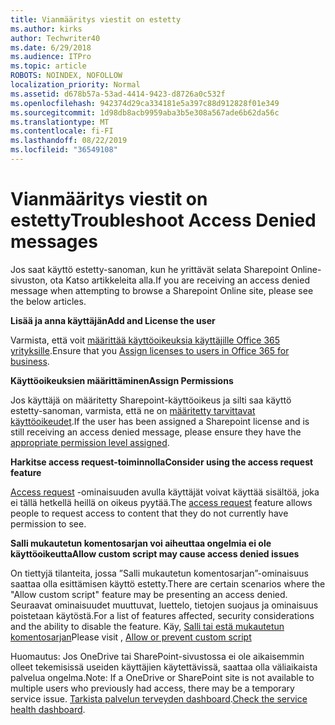 ```yaml
---
title: Vianmääritys viestit on estetty
ms.author: kirks
author: Techwriter40
ms.date: 6/29/2018
ms.audience: ITPro
ms.topic: article
ROBOTS: NOINDEX, NOFOLLOW
localization_priority: Normal
ms.assetid: d678b57a-53ad-4414-9423-d8726a0c532f
ms.openlocfilehash: 942374d29ca334181e5a397c88d912828f01e349
ms.sourcegitcommit: 1d98db8acb9959aba3b5e308a567ade6b62da56c
ms.translationtype: MT
ms.contentlocale: fi-FI
ms.lasthandoff: 08/22/2019
ms.locfileid: "36549108"
---
```

# <a name="troubleshoot-access-denied-messages"></a><span data-ttu-id="da3cf-102">Vianmääritys viestit on estetty</span><span class="sxs-lookup"><span data-stu-id="da3cf-102">Troubleshoot Access Denied messages</span></span>

<span data-ttu-id="da3cf-103">Jos saat käyttö estetty-sanoman, kun he yrittävät selata Sharepoint Online-sivuston, ota Katso artikkeleita alla.</span><span class="sxs-lookup"><span data-stu-id="da3cf-103">If you are receiving an access denied message when attempting to browse a Sharepoint Online site, please see the below articles.</span></span>

<span data-ttu-id="da3cf-104">**Lisää ja anna käyttäjän**</span><span class="sxs-lookup"><span data-stu-id="da3cf-104">**Add and License the user**</span></span>

<span data-ttu-id="da3cf-105">Varmista, että voit [määrittää käyttöoikeuksia käyttäjille Office 365 yrityksille](https://docs.microsoft.com/office365/admin/subscriptions-and-billing/assign-licenses-to-users?view=o365-worldwide&amp;tabs=One).</span><span class="sxs-lookup"><span data-stu-id="da3cf-105">Ensure that you [Assign licenses to users in Office 365 for business](https://docs.microsoft.com/office365/admin/subscriptions-and-billing/assign-licenses-to-users?view=o365-worldwide&amp;tabs=One).</span></span>

<span data-ttu-id="da3cf-106">**Käyttöoikeuksien määrittäminen**</span><span class="sxs-lookup"><span data-stu-id="da3cf-106">**Assign Permissions**</span></span>

<span data-ttu-id="da3cf-107">Jos käyttäjä on määritetty Sharepoint-käyttöoikeus ja silti saa käyttö estetty-sanoman, varmista, että ne on [määritetty tarvittavat käyttöoikeudet](https://docs.microsoft.com/sharepoint/understanding-permission-levels).</span><span class="sxs-lookup"><span data-stu-id="da3cf-107">If the user has been assigned a Sharepoint license and is still receiving an access denied message, please ensure they have the [appropriate permission level assigned](https://docs.microsoft.com/sharepoint/understanding-permission-levels).</span></span>

<span data-ttu-id="da3cf-108">**Harkitse access request-toiminnolla**</span><span class="sxs-lookup"><span data-stu-id="da3cf-108">**Consider using the access request feature**</span></span>

<span data-ttu-id="da3cf-109">[Access request](https://support.office.com/article/Set-up-and-manage-access-requests-94B26E0B-2822-49D4-929A-8455698654B3) -ominaisuuden avulla käyttäjät voivat käyttää sisältöä, joka ei tällä hetkellä heillä on oikeus pyytää.</span><span class="sxs-lookup"><span data-stu-id="da3cf-109">The [access request](https://support.office.com/article/Set-up-and-manage-access-requests-94B26E0B-2822-49D4-929A-8455698654B3) feature allows people to request access to content that they do not currently have permission to see.</span></span> 

<span data-ttu-id="da3cf-110">**Salli mukautetun komentosarjan voi aiheuttaa ongelmia ei ole käyttöoikeutta**</span><span class="sxs-lookup"><span data-stu-id="da3cf-110">**Allow custom script may cause access denied issues**</span></span>

<span data-ttu-id="da3cf-111">On tiettyjä tilanteita, jossa ”Salli mukautetun komentosarjan”-ominaisuus saattaa olla esittämisen käyttö estetty.</span><span class="sxs-lookup"><span data-stu-id="da3cf-111">There are certain scenarios where the "Allow custom script" feature may be presenting an access denied.</span></span> <span data-ttu-id="da3cf-112">Seuraavat ominaisuudet muuttuvat, luettelo, tietojen suojaus ja ominaisuus poistetaan käytöstä.</span><span class="sxs-lookup"><span data-stu-id="da3cf-112">For a list of features affected, security considerations and the ability to disable the feature.</span></span> <span data-ttu-id="da3cf-113">Käy, [Salli tai estä mukautetun komentosarjan](https://docs.microsoft.com/sharepoint/allow-or-prevent-custom-script)</span><span class="sxs-lookup"><span data-stu-id="da3cf-113">Please visit , [Allow or prevent custom script](https://docs.microsoft.com/sharepoint/allow-or-prevent-custom-script)</span></span>

<span data-ttu-id="da3cf-114">Huomautus: Jos OneDrive tai SharePoint-sivustossa ei ole aikaisemmin olleet tekemisissä useiden käyttäjien käytettävissä, saattaa olla väliaikaista palvelua ongelma.</span><span class="sxs-lookup"><span data-stu-id="da3cf-114">Note: If a OneDrive or SharePoint site is not available to multiple users who previously had access, there may be a temporary service issue.</span></span> <span data-ttu-id="da3cf-115">[Tarkista palvelun terveyden dashboard](https://portal.office.com/adminportal/home#/servicehealth).</span><span class="sxs-lookup"><span data-stu-id="da3cf-115">[Check the service health dashboard](https://portal.office.com/adminportal/home#/servicehealth).</span></span>


  

